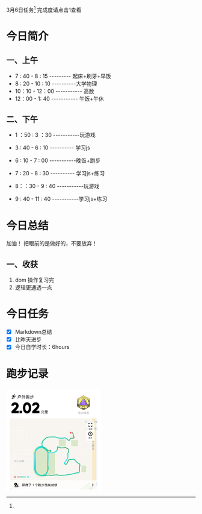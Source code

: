 <a herf="">3月6日任务[^1]</a> 完成度请点击1查看

# <font face="仿宋">今日简介 </font>


## <font face="楷体"> 一、上午</font>
- 7 : 40 - 8 : 15 --------- 起床+刷牙+早饭
- 8 : 20 - 10 : 10 ----------大学物理
- 10：10 - 12：00 ----------- 高数
- 12：00 - 1: 40 ----------- 午饭+午休
  

## <font face="楷体"> 二、下午</font>

- 1 ：50  : 3 ：30 -----------玩游戏
  
- 3 : 40 -  6 : 10 ---------- 学习js

- 6 : 10 - 7 : 00 -----------晚饭+跑步
  
- 7 : 20 - 8 : 30 ---------- 学习js+练习
- 8：：30 - 9 : 40 -----------玩游戏
- 9 : 40 - 11 : 40 -----------学习js+练习


# <font face="仿宋">今日总结 </font>
加油！
把眼前的是做好的，不要放弃！

## <font face="楷体"> 一、收获</font>
1. dom 操作复习完
2. 逻辑更通透一点
   


# <font face="仿宋">今日任务 </font>
 [^1]:
   - [x] Markdown总结
   - [x] 比昨天进步
   - [x] 今日自学时长：6hours

# <font face="仿宋">跑步记录 </font>
##### <font face="楷体"> </font>
<img src="/img/ran_3-6.jpg" style="width:50%">
